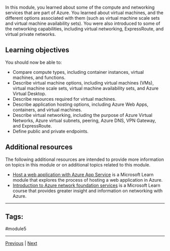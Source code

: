 In this module, you learned about some of the compute and networking services that are part of Azure. You learned about virtual machines, and the different options associated with them (such as virtual machine scale sets and virtual machine availability sets). You were also introduced to some of the networking capabilities, including virtual networking, ExpressRoute, and virtual private networks.

## Learning objectives

You should now be able to:

- Compare compute types, including container instances, virtual machines, and functions.
- Describe virtual machine options, including virtual machines (VMs), virtual machine scale sets, virtual machine availability sets, and Azure Virtual Desktop.
- Describe resources required for virtual machines.
- Describe application hosting options, including Azure Web Apps, containers, and virtual machines.
- Describe virtual networking, including the purpose of Azure Virtual Networks, Azure virtual subnets, peering, Azure DNS, VPN Gateway, and ExpressRoute.
- Define public and private endpoints.

## Additional resources

The following additional resources are intended to provide more information on topics in this module or on additional topics related to this module.

- [Host a web application with Azure App Service](https://learn.microsoft.com/en-us/learn/modules/host-a-web-app-with-azure-app-service/) is a Microsoft Learn module that explores the process of hosting a web application in Azure.
- [Introduction to Azure network foundation services](https://learn.microsoft.com/en-us/learn/paths/intro-to-azure-network-foundation-services/) is a Microsoft Learn course that provides greater insight and information on networking with Azure.


---
## Tags:
#module5

---
[Previous](KnowledgeCheck-Describe-Azure-Compute-and-Networking-Services) | [Next](Intro-Describe-Azure-Storage-Services.md)
